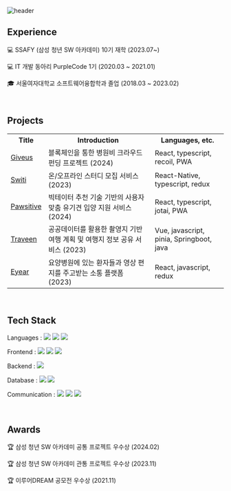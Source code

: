 ![header](https://capsule-render.vercel.app/api?type=venom&color=b7e0e2&height=160&section=header&text=naerim's%20github&fontSize=40)

## Experience
💻 SSAFY (삼성 청년 SW 아카데미) 10기 재학 (2023.07~) 

💻 IT 개발 동아리 PurpleCode 1기 (2020.03 ~ 2021.01)  

🎓 서울여자대학교 소프트웨어융합학과 졸업 (2018.03 ~ 2023.02) 

<br />

## Projects
<table>
  <tr>
    <th>Title</th>
    <th>Introduction</th>
    <th>Languages, etc.</th>
  </tr>
  <tr>
    <td><a href="https://github.com/naerim/giveus">Giveus</a></td>
    <td>블록체인을 통한 병원비 크라우드 펀딩 프로젝트 (2024) </td>
    <td>React, typescript, recoil, PWA </td>
  </tr>
  <tr>
    <td><a href="https://github.com/naerim/switi_app">Switi</a></td>
    <td>온/오프라인 스터디 모집 서비스 (2023) </td>
    <td>React-Native, typescript, redux</td>
  </tr>
  <tr>
    <td><a href="https://github.com/naerim/pawsitive">Pawsitive</a></td>
    <td>빅테이터 추천 기술 기반의 사용자 맞춤 유기견 입양 지원 서비스 (2024) </td>
    <td>React, typescript, jotai, PWA </td>
  </tr>
   <tr>
    <td><a href="https://github.com/naerim/traveen">Traveen</a></td>
    <td>공공데이터를 활용한 촬영지 기반 여행 계획 및 여행지 정보 공유 서비스 (2023) </td>
    <td>Vue, javascript, pinia, Springboot, java</td>
  </tr>
   <tr>
    <td><a href="https://github.com/eyear22/eyear_frontend">Eyear</a></td>
    <td>요양병원에 있는 환자들과 영상 편지를 주고받는 소통 플랫폼 (2023) </td>
    <td>React, javascript, redux</td>
  </tr>
</table>

<br />

## Tech Stack
Languages :
  <img src="https://img.shields.io/badge/Javascript-F7DF1E?style=for-the-badge&logo=javascript&logoColor=white"/>
  <img src="https://img.shields.io/badge/Typecript-3178C6?style=for-the-badge&logo=typescript&logoColor=white"/>
  <img src="https://img.shields.io/badge/Java-000000?style=for-the-badge&logo=openjdk&logoColor=white"/>
  
Frontend :
  <img src="https://img.shields.io/badge/React-61DAFB?style=for-the-badge&logo=react&logoColor=white"/>
  <img src="https://img.shields.io/badge/ReactNative-512BD4?style=for-the-badge&logo=expo&logoColor=white"/>
  <img src="https://img.shields.io/badge/Vue-4FC08D?style=for-the-badge&logo=Vue.js&logoColor=white"/>

Backend : 
  <img src="https://img.shields.io/badge/Spring-6DB33F?style=for-the-badge&logo=spring&logoColor=white"/>
  
Database : 
  <img src="https://img.shields.io/badge/MySQL-4479A1?style=for-the-badge&logo=mysql&logoColor=white"/>
  <img src="https://img.shields.io/badge/Firebase-FFCA28?style=for-the-badge&logo=firebase&logoColor=white"/>

Communication : 
  <img src="https://img.shields.io/badge/Git-F05032?style=for-the-badge&logo=git&logoColor=white"/>
  <img src="https://img.shields.io/badge/Jira-0052CC?style=for-the-badge&logo=jirasoftware&logoColor=white"/>
  <img src="https://img.shields.io/badge/Notion-000000?style=for-the-badge&logo=notion&logoColor=white"/>

<br />

## Awards
🏆 삼성 청년 SW 아카데미 공통 프로젝트 우수상 (2024.02)  

🏆 삼성 청년 SW 아카데미 관통 프로젝트 우수상 (2023.11)  

🏆 이루어DREAM 공모전 우수상 (2021.11)  
